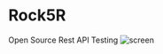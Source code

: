 # Rock5R
Open Source Rest API Testing
![screen](https://user-images.githubusercontent.com/59668725/146555604-d394f46a-cea8-4cc9-84e9-45448a982709.PNG)



